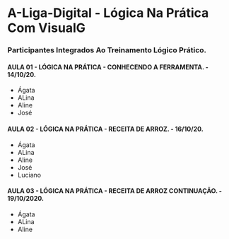 # A-Liga-Digital - Lógica Na Prática Com VisualG

### Participantes Integrados Ao Treinamento Lógico Prático.

#### AULA 01 - LÓGICA NA PRÁTICA - CONHECENDO A FERRAMENTA. - 14/10/20.

* Ágata
* ALina
* Aline
* José

#### AULA 02 - LÓGICA NA PRÁTICA - RECEITA DE ARROZ. - 16/10/20.

* Ágata
* ALina
* Aline
* José
* Luciano

#### AULA 03 - LÓGICA NA PRÁTICA - RECEITA DE ARROZ CONTINUAÇÃO. - 19/10/2020.

* Ágata
* ALina
* Aline

